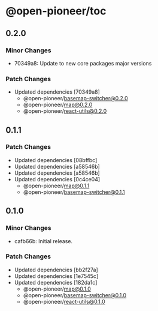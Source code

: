 # @open-pioneer/toc

## 0.2.0

### Minor Changes

- 70349a8: Update to new core packages major versions

### Patch Changes

- Updated dependencies [70349a8]
  - @open-pioneer/basemap-switcher@0.2.0
  - @open-pioneer/map@0.2.0
  - @open-pioneer/react-utils@0.2.0

## 0.1.1

### Patch Changes

- Updated dependencies [08bffbc]
- Updated dependencies [a58546b]
- Updated dependencies [a58546b]
- Updated dependencies [0c4ce04]
  - @open-pioneer/map@0.1.1
  - @open-pioneer/basemap-switcher@0.1.1

## 0.1.0

### Minor Changes

- cafb66b: Initial release.

### Patch Changes

- Updated dependencies [bb2f27a]
- Updated dependencies [1e7545c]
- Updated dependencies [182da1c]
  - @open-pioneer/map@0.1.0
  - @open-pioneer/basemap-switcher@0.1.0
  - @open-pioneer/react-utils@0.1.0
